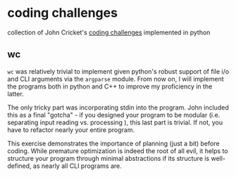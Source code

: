 # coding challenges

collection of John Cricket's [coding challenges](https://codingchallenges.fyi)
implemented in python

## wc

`wc` was relatively trivial to implement given python's robust support of file
i/o and CLI arguments via the `argparse` module. From now on, I will implement
the programs both in python and C++ to improve my proficiency in the latter.

The only tricky part was incorporating stdin into the program. John
included this as a final "gotcha" - if you designed your program to be modular (i.e.
separating input reading vs. processing ), this last part is trivial. If not,
you have to refactor nearly your entire program. 

This exercise demonstrates the importance of planning (just a bit) before
coding. While premature optimization is indeed the root of all evil, it helps to
structure your program through minimal abstractions if its structure is
well-defined, as nearly all CLI programs are.
